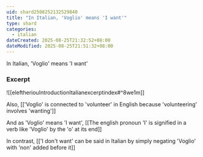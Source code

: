 ```yaml
---
uid: shard2508252132529840
title: "In Italian, 'Voglio' means 'I want'"
type: shard
categories:
  - italian
dateCreated: 2025-08-25T21:32:52+08:00
dateModified: 2025-08-25T21:51:32+08:00
---
```

In Italian, 'Voglio' means 'I want'

### Excerpt
![[eleftheriouIntroductionItalianexcerptindex#^8we1m]]

Also, [['Voglio' is connected to 'volunteer' in English because 'volunteering' involves 'wanting']]

And as 'Voglio' means 'I want', [[The english pronoun 'I' is signified in a verb like 'Voglio' by the 'o' at its end]]

In contrast, [['I don't want' can be said in Italian by simply negating 'Voglio' with 'non' added before it]]